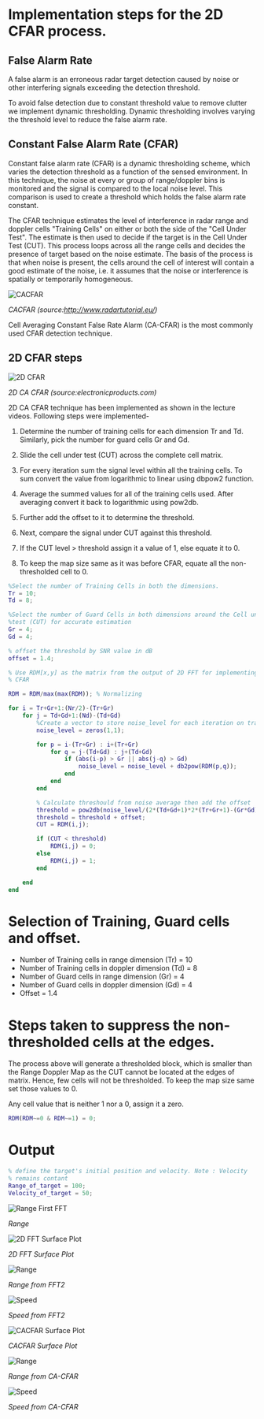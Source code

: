 # Implementation steps for the 2D CFAR process.
## False Alarm Rate
A false alarm is an erroneous radar target detection caused by noise or other interfering signals exceeding the detection threshold.

To avoid false detection due to constant threshold value to remove clutter we implement dynamic thresholding. Dynamic thresholding involves varying the threshold level to reduce the false alarm rate.

## Constant False Alarm Rate (CFAR)
 Constant false alarm rate (CFAR) is a dynamic thresholding scheme, which varies the detection threshold as a function of the sensed environment. In this technique, the noise at every or group of range/doppler bins is monitored and the signal is compared to the local noise level. This comparison is used to create a threshold which holds the false alarm rate constant.

 The CFAR technique estimates the level of interference in radar range and doppler cells "Training Cells" on either or both the side of the "Cell Under Test". The estimate is then used to decide if the target is in the Cell Under Test (CUT). This process loops across all the range cells and decides  the presence of target based on the noise estimate. The basis of the process is that when noise is present, the cells around the cell of interest will contain a good estimate of the noise, i.e. it assumes that the noise or interference is spatially or temporarily homogeneous.

 ![CACFAR](./media/CACFAR)

 *CACFAR (source:http://www.radartutorial.eu/)*

Cell Averaging Constant False Rate Alarm  (CA-CFAR) is the most commonly used CFAR detection technique.

 ## 2D CFAR steps
![2D CFAR](./media/2DCACFAR)

*2D CA CFAR (source:electronicproducts.com)*

2D CA CFAR technique has been implemented as shown in the lecture videos. Following steps were implemented-

1. Determine the number of training cells for each dimension Tr and Td. Similarly, pick the number for guard cells Gr and Gd.

2. Slide the cell under test (CUT) across the complete cell matrix.

3. For every iteration sum the signal level within all the training cells. To sum convert the value from logarithmic to linear using dbpow2 function.

4. Average the summed values for all of the training cells used. After averaging convert it back to logarithmic using pow2db.

5. Further add the offset to it to determine the threshold.

6. Next, compare the signal under CUT against this threshold.

7. If the CUT level > threshold assign it a value of 1, else equate it to 0.

8. To keep the map size same as it was before CFAR, equate all the non-thresholded cell to 0.

```matlab script
%Select the number of Training Cells in both the dimensions.
Tr = 10;
Td = 8;

%Select the number of Guard Cells in both dimensions around the Cell under
%test (CUT) for accurate estimation
Gr = 4;
Gd = 4;

% offset the threshold by SNR value in dB
offset = 1.4;

% Use RDM[x,y] as the matrix from the output of 2D FFT for implementing
% CFAR

RDM = RDM/max(max(RDM)); % Normalizing

for i = Tr+Gr+1:(Nr/2)-(Tr+Gr)
    for j = Td+Gd+1:(Nd)-(Td+Gd)
        %Create a vector to store noise_level for each iteration on training cells
        noise_level = zeros(1,1);

        for p = i-(Tr+Gr) : i+(Tr+Gr)
            for q = j-(Td+Gd) : j+(Td+Gd)
                if (abs(i-p) > Gr || abs(j-q) > Gd)
                    noise_level = noise_level + db2pow(RDM(p,q));
                end
            end
        end

        % Calculate threshould from noise average then add the offset
        threshold = pow2db(noise_level/(2*(Td+Gd+1)*2*(Tr+Gr+1)-(Gr*Gd)-1));
        threshold = threshold + offset;
        CUT = RDM(i,j);

        if (CUT < threshold)
            RDM(i,j) = 0;
        else
            RDM(i,j) = 1;
        end

    end
end
```

# Selection of Training, Guard cells and offset.
- Number of Training cells in range dimension (Tr) = 10
- Number of Training cells in doppler dimension (Td) = 8
- Number of Guard cells in range dimension (Gr) = 4
- Number of Guard cells in doppler dimension (Gd) = 4
- Offset = 1.4

# Steps taken to suppress the non-thresholded cells at the edges.
The process above will generate a thresholded block, which is smaller than the Range Doppler Map as the CUT cannot be located at the edges of matrix. Hence, few cells will not be thresholded. To keep the map size same set those values to 0.

Any cell value that is neither 1 nor a 0, assign it a zero.
```matlab script
RDM(RDM~=0 & RDM~=1) = 0;
```
# Output

```matlab script
% define the target's initial position and velocity. Note : Velocity
% remains contant
Range_of_target = 100;
Velocity_of_target = 50;
```

![Range First FFT](./media/1_range_first_fft.jpg)

*Range*

![2D FFT Surface Plot](./media/2_fft2_surface_plot.jpg)

*2D FFT Surface Plot*

![Range](./media/3_amplitude_range_fft2.jpg)

*Range from FFT2*

![Speed](./media/4_amplitude_speed_fft2.jpg)

*Speed from FFT2*

![CACFAR Surface Plot](./media/5_CACFAR_surface_plot.jpg)

*CACFAR Surface Plot*

![Range](./media/6_amplitude_range_CACFAR.jpg)

*Range from CA-CFAR*

![Speed](./media/7_amplitude_speed_CACFAR.jpg)

*Speed from CA-CFAR*
